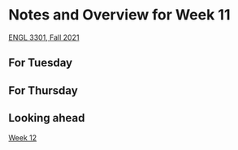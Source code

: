 # Notes and Overview for Week 11
[ENGL 3301, Fall 2021](../calendar.html)

## For Tuesday

## For Thursday

## Looking ahead

[Week 12](week-12-notes)
